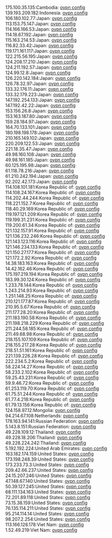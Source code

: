 175.100.35.135:Cambodia: [ovpn config](vpn/175_100_35_135.ovpn)  
139.193.209.182:Indonesia: [ovpn config](vpn/139_193_209_182.ovpn)  
106.180.102.77:Japan: [ovpn config](vpn/106_180_102_77.ovpn)  
113.153.75.147:Japan: [ovpn config](vpn/113_153_75_147.ovpn)  
114.166.166.53:Japan: [ovpn config](vpn/114_166_166_53.ovpn)  
114.18.67.192:Japan: [ovpn config](vpn/114_18_67_192.ovpn)  
115.163.214.53:Japan: [ovpn config](vpn/115_163_214_53.ovpn)  
116.82.33.42:Japan: [ovpn config](vpn/116_82_33_42.ovpn)  
119.171.161.117:Japan: [ovpn config](vpn/119_171_161_117.ovpn)  
122.215.56.195:Japan: [ovpn config](vpn/122_215_56_195.ovpn)  
124.208.17.210:Japan: [ovpn config](vpn/124_208_17_210.ovpn)  
124.211.192.57:Japan: [ovpn config](vpn/124_211_192_57.ovpn)  
124.99.12.8:Japan: [ovpn config](vpn/124_99_12_8.ovpn)  
126.220.142.184:Japan: [ovpn config](vpn/126_220_142_184.ovpn)  
126.78.32.97:Japan: [ovpn config](vpn/126_78_32_97.ovpn)  
133.32.176.11:Japan: [ovpn config](vpn/133_32_176_11.ovpn)  
133.32.179.223:Japan: [ovpn config](vpn/133_32_179_223.ovpn)  
147.192.254.133:Japan: [ovpn config](vpn/147_192_254_133.ovpn)  
147.192.42.22:Japan: [ovpn config](vpn/147_192_42_22.ovpn)  
153.156.26.8:Japan: [ovpn config](vpn/153_156_26_8.ovpn)  
153.163.187.80:Japan: [ovpn config](vpn/153_163_187_80.ovpn)  
159.28.184.97:Japan: [ovpn config](vpn/159_28_184_97.ovpn)  
164.70.133.101:Japan: [ovpn config](vpn/164_70_133_101.ovpn)  
180.198.198.178:Japan: [ovpn config](vpn/180_198_198_178.ovpn)  
210.165.149.102:Japan: [ovpn config](vpn/210_165_149_102.ovpn)  
220.209.122.53:Japan: [ovpn config](vpn/220_209_122_53.ovpn)  
221.18.35.47:Japan: [ovpn config](vpn/221_18_35_47.ovpn)  
49.98.160.108:Japan: [ovpn config](vpn/49_98_160_108.ovpn)  
49.98.161.185:Japan: [ovpn config](vpn/49_98_161_185.ovpn)  
60.125.195.98:Japan: [ovpn config](vpn/60_125_195_98.ovpn)  
61.118.78.216:Japan: [ovpn config](vpn/61_118_78_216.ovpn)  
61.210.242.194:Japan: [ovpn config](vpn/61_210_242_194.ovpn)  
92.202.42.173:Japan: [ovpn config](vpn/92_202_42_173.ovpn)  
114.108.101.181:Korea Republic of: [ovpn config](vpn/114_108_101_181.ovpn)  
114.108.24.167:Korea Republic of: [ovpn config](vpn/114_108_24_167.ovpn)  
114.202.44.244:Korea Republic of: [ovpn config](vpn/114_202_44_244.ovpn)  
118.221.152.7:Korea Republic of: [ovpn config](vpn/118_221_152_7.ovpn)  
118.40.29.169:Korea Republic of: [ovpn config](vpn/118_40_29_169.ovpn)  
119.197.121.209:Korea Republic of: [ovpn config](vpn/119_197_121_209.ovpn)  
119.199.31.231:Korea Republic of: [ovpn config](vpn/119_199_31_231.ovpn)  
119.200.61.34:Korea Republic of: [ovpn config](vpn/119_200_61_34.ovpn)  
121.132.157.91:Korea Republic of: [ovpn config](vpn/121_132_157_91.ovpn)  
121.136.232.246:Korea Republic of: [ovpn config](vpn/121_136_232_246.ovpn)  
121.143.123.116:Korea Republic of: [ovpn config](vpn/121_143_123_116.ovpn)  
121.146.234.133:Korea Republic of: [ovpn config](vpn/121_146_234_133.ovpn)  
121.150.27.177:Korea Republic of: [ovpn config](vpn/121_150_27_177.ovpn)  
121.172.2.92:Korea Republic of: [ovpn config](vpn/121_172_2_92.ovpn)  
14.38.183.163:Korea Republic of: [ovpn config](vpn/14_38_183_163.ovpn)  
14.42.162.46:Korea Republic of: [ovpn config](vpn/14_42_162_46.ovpn)  
175.197.219.194:Korea Republic of: [ovpn config](vpn/175_197_219_194.ovpn)  
183.99.30.124:Korea Republic of: [ovpn config](vpn/183_99_30_124.ovpn)  
1.233.78.144:Korea Republic of: [ovpn config](vpn/1_233_78_144.ovpn)  
1.243.214.93:Korea Republic of: [ovpn config](vpn/1_243_214_93.ovpn)  
1.251.148.25:Korea Republic of: [ovpn config](vpn/1_251_148_25.ovpn)  
210.121.177.87:Korea Republic of: [ovpn config](vpn/210_121_177_87.ovpn)  
210.95.5.67:Korea Republic of: [ovpn config](vpn/210_95_5_67.ovpn)  
211.177.28.20:Korea Republic of: [ovpn config](vpn/211_177_28_20.ovpn)  
211.183.190.58:Korea Republic of: [ovpn config](vpn/211_183_190_58.ovpn)  
211.198.218.229:Korea Republic of: [ovpn config](vpn/211_198_218_229.ovpn)  
211.244.58.185:Korea Republic of: [ovpn config](vpn/211_244_58_185.ovpn)  
211.49.68.98:Korea Republic of: [ovpn config](vpn/211_49_68_98.ovpn)  
218.155.107.109:Korea Republic of: [ovpn config](vpn/218_155_107_109.ovpn)  
218.155.217.28:Korea Republic of: [ovpn config](vpn/218_155_217_28.ovpn)  
218.51.51.161:Korea Republic of: [ovpn config](vpn/218_51_51_161.ovpn)  
221.139.226.28:Korea Republic of: [ovpn config](vpn/221_139_226_28.ovpn)  
222.234.5.2:Korea Republic of: [ovpn config](vpn/222_234_5_2.ovpn)  
58.224.14.27:Korea Republic of: [ovpn config](vpn/58_224_14_27.ovpn)  
58.233.2.102:Korea Republic of: [ovpn config](vpn/58_233_2_102.ovpn)  
59.25.43.231:Korea Republic of: [ovpn config](vpn/59_25_43_231.ovpn)  
59.9.46.72:Korea Republic of: [ovpn config](vpn/59_9_46_72.ovpn)  
61.253.119.70:Korea Republic of: [ovpn config](vpn/61_253_119_70.ovpn)  
61.75.51.244:Korea Republic of: [ovpn config](vpn/61_75_51_244.ovpn)  
61.77.4.218:Korea Republic of: [ovpn config](vpn/61_77_4_218.ovpn)  
61.79.13.156:Korea Republic of: [ovpn config](vpn/61_79_13_156.ovpn)  
124.158.97.12:Mongolia: [ovpn config](vpn/124_158_97_12.ovpn)  
94.214.67.108:Netherlands: [ovpn config](vpn/94_214_67_108.ovpn)  
178.163.94.141:Russian Federation: [ovpn config](vpn/178_163_94_141.ovpn)  
5.143.8.151:Russian Federation: [ovpn config](vpn/5_143_8_151.ovpn)  
49.228.109.12:Thailand: [ovpn config](vpn/49_228_109_12.ovpn)  
49.228.18.206:Thailand: [ovpn config](vpn/49_228_18_206.ovpn)  
49.228.224.242:Thailand: [ovpn config](vpn/49_228_224_242.ovpn)  
5.192.192.224:United Arab Emirates: [ovpn config](vpn/5_192_192_224.ovpn)  
163.182.174.159:United States: [ovpn config](vpn/163_182_174_159.ovpn)  
173.198.248.39:United States: [ovpn config](vpn/173_198_248_39.ovpn)  
173.233.73.3:United States: [ovpn config](vpn/173_233_73_3.ovpn)  
209.42.66.237:United States: [ovpn config](vpn/209_42_66_237.ovpn)  
24.15.207.246:United States: [ovpn config](vpn/24_15_207_246.ovpn)  
47.148.67.140:United States: [ovpn config](vpn/47_148_67_140.ovpn)  
50.39.127.245:United States: [ovpn config](vpn/50_39_127_245.ovpn)  
68.111.134.163:United States: [ovpn config](vpn/68_111_134_163.ovpn)  
72.201.89.118:United States: [ovpn config](vpn/72_201_89_118.ovpn)  
73.15.38.159:United States: [ovpn config](vpn/73_15_38_159.ovpn)  
76.135.114.211:United States: [ovpn config](vpn/76_135_114_211.ovpn)  
95.214.114.14:United States: [ovpn config](vpn/95_214_114_14.ovpn)  
98.207.2.254:United States: [ovpn config](vpn/98_207_2_254.ovpn)  
113.166.128.178:Viet Nam: [ovpn config](vpn/113_166_128_178.ovpn)  
1.52.49.219:Viet Nam: [ovpn config](vpn/1_52_49_219.ovpn)  
